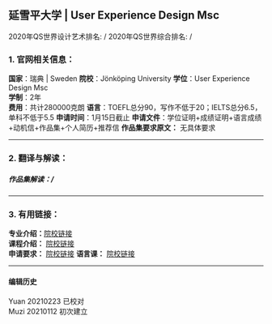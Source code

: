 ## 延雪平大学 | User Experience Design Msc

2020年QS世界设计艺术排名: /
2020年QS世界综合排名: /  

### 1. 官网相关信息：
**国家**：瑞典 | Sweden
**院校**：Jönköping University
**学位**：User Experience Design Msc  
**学制**：2年  
**费用**：共计280000克朗
**语言**：TOEFL总分90，写作不低于20；IELTS总分6.5，单科不低于5.5
**申请时间**：1月15日截止
**申请文件**：学位证明+成绩证明+语言成绩+动机信+作品集+个人简历+推荐信
**作品集要求原文：** 无具体要求

---

### 2. 翻译与解读：

##### 作品集解读：/

---

### 3. 有用链接：

**专业介绍：**[院校链接](https://ju.se/en/study-at-ju/our-programmes/master-programmes/user-experience-design.html)  
**课程介绍：** [院校链接](https://ju.se/en/study-at-ju/our-programmes/master-programmes/user-experience-design.html)  
**申请要求：** [院校链接](https://ju.se/en/study-at-ju/admissions/masters-admission-guide.html)
**语言课：** [院校链接](https://ju.se/en/study-at-ju/admissions/language-requirements.html)

---


#### 编辑历史
Yuan 20210223 已校对  
Muzi 20210112 初次建立
